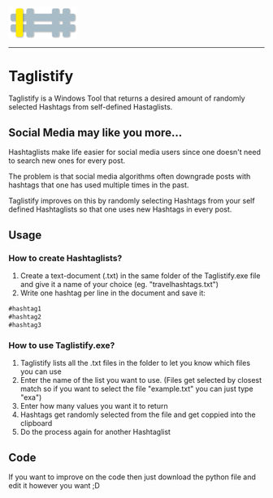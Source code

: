 <img src="taglistify.png" width="135px">

---

# Taglistify
Taglistify is a Windows Tool that returns a desired amount of randomly selected Hashtags from self-defined Hastaglists.

## Social Media may like you more...

Hashtaglists make life easier for social media users since one doesn't need to search new ones for every post.

The problem is that social media algorithms often downgrade posts with hashtags that one has used multiple times in the past.

Taglistify improves on this by randomly selecting Hashtags from your self defined Hashtaglists so that one uses new Hashtags in every post.

## Usage
### How to create Hashtaglists?
1. Create a text-document (.txt) in the same folder of the Taglistify.exe file and give it a name of your choice (eg. "travelhashtags.txt")
2. Write one hashtag per line in the document and save it:
```
#hashtag1
#hashtag2
#hashtag3
```
### How to use Taglistify.exe?
1. Taglistify lists all the .txt files in the folder to let you know which files you can use
2. Enter the name of the list you want to use. (Files get selected by closest match so if you want to select the file "example.txt" you can just type "exa")
3. Enter how many values you want it to return
4. Hashtags get randomly selected from the file and get coppied into the clipboard
5. Do the process again for another Hashtaglist

## Code
If you want to improve on the code then just download the python file and edit it however you want ;D
